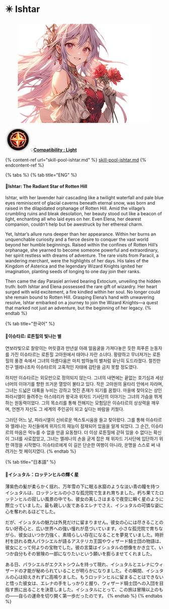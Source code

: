 # ✴️ Ishtar

<figure><img src="../../../../.gitbook/assets/Hero_Isutar002.png" alt=""><figcaption></figcaption></figure>

![](../../../../.gitbook/assets/KakaoTalk_20250708_141747757.png)💡[**Compatibility : L**](../../stats/elemental-bonus-damage.md)[**ight**](../../stats/elemental-bonus-damage.md)

{% content-ref url="skill-pool-ishtar.md" %}
[skill-pool-ishtar.md](skill-pool-ishtar.md)
{% endcontent-ref %}

{% tabs %}
{% tab title="ENG" %}
#### 📒Ishtar: The Radiant Star of Rotten Hill

Ishtar, with her lavender hair cascading like a twilight waterfall and pale blue eyes reminiscent of glacial caverns beneath eternal snow, was born and raised in the dilapidated orphanage of Rotten Hill. Amid the village’s crumbling ruins and bleak desolation, her beauty stood out like a beacon of light, enchanting all who laid eyes on her. Even Elena, her dearest companion, couldn’t help but be awestruck by her ethereal charm.

Yet, Ishtar’s allure runs deeper than her appearance. Within her burns an unquenchable curiosity and a fierce desire to conquer the vast world beyond her humble beginnings. Raised within the confines of Rotten Hill’s orphanage, she yearned to become someone powerful and extraordinary, her spirit restless with dreams of adventure. The rare visits from Paracil, a wandering merchant, were the highlights of her days. His tales of the Kingdom of Asterica and the legendary Wizard Knights ignited her imagination, planting seeds of longing to one day join their ranks.

Then came the day Parasiel arrived bearing Extocium, unveiling the hidden truth: both Ishtar and Elena possessed the rare gift of wizardry. Her heart surged with wild excitement, a fire kindled within her soul. No longer could she remain bound to Rotten Hill. Grasping Elena’s hand with unwavering resolve, Ishtar embarked on a journey to join the Wizard Knights—a quest that marked not just an adventure, but the beginning of her legacy.
{% endtab %}

{% tab title="한국어" %}
#### 📒이슈타르: 로튼힐의 빛나는 별

연보라빛으로 찰랑이는 머릿결과 만년설 아래 얼음굴을 가져다놓은 듯한 희푸른 눈동자를 가진 이슈타르는 로튼힐 고아원에서 태어나 자란 소녀다. 황량하고 무너져가는 로튼힐의 풍경 속에서 그녀의 아름다움은 마치 밤하늘의 별처럼 유난히 도드라졌다. 절친한 친구 엘레나조차 이슈타르의 고혹적인 자태에 감탄을 금치 못할 정도였다.

하지만 이슈타르는 외모만으로 정의되지 않는다. 그녀의 내면에는 끝없는 호기심과 세상 너머의 이야기를 향한 뜨거운 열망이 불타고 있다. 작은 고아원의 울타리 안에서 자라며, 그녀는 드넓은 대륙을 누비는 강하고 멋진 존재가 되기를 꿈꿨다. 마을에 찾아오는 상인 파라시엘이 들려주는 아스테리카 왕국과 위자드 기사단의 이야기는 그녀의 가슴을 뛰게 하는 원동력이었다. 그의 목소리를 통해 전해지는 모험담은 이슈타르의 상상력을 깨우며, 언젠가 자신도 그 세계의 주인공이 되고 싶다는 바람을 키웠다.

그러던 어느 날, 파라시엘이 신비로운 엑스토시움을 들고 찾아왔다. 그를 통해 이슈타르와 엘레나는 자신들에게 위자드의 재능이 잠재되어 있음을 알게 되었다. 그 순간, 이슈타르의 마음은 억누를 수 없을 만큼 요동쳤다. 더 이상 로튼힐에 갇혀 있을 수 없다는 확신이 그녀를 사로잡았고, 그녀는 엘레나의 손을 굳게 잡은 채 위자드 기사단에 입단하기 위한 여정을 시작했다. 이슈타르에게 이 길은 단순한 여행이 아니라, 운명을 스스로 써 내려가는 첫 페이지였다.
{% endtab %}

{% tab title="日本語" %}
#### 📒イシュタル：ロッテンヒルの輝く星

薄紫色の髪が柔らかく揺れ、万年雪の下に眠る氷窟のような淡い青の瞳を持つイシュタルは、ロッテンヒルの小さな孤児院で生まれ育ちました。朽ち果てたロッテンヒルの寂しい風景の中でも、彼女の美しさはまるで夜空に瞬く星のように際立っていました。最も親しい友であるエレナでさえ、イシュタルの可憐な姿に心を奪われるほどでした。

だが、イシュタルの魅力は外見だけに留まりません。彼女の心には尽きることのない好奇心と、広い世界への強い憧れが息づいています。小さな孤児院で育ちながら、彼女はいつか力強く、素晴らしい存在になることを夢見ていました。時折村を訪れる商人パラシエルが語るアステリカ王国やウィザード騎士団の物語は、彼女にとって何よりの宝物でした。彼の言葉はイシュタルの想像をかき立て、いつか自分もその冒険の一部になりたいという願いを膨らませてくれました。

ある日、パラシエルがエクストシウムを持って現れ、イシュタルとエレナにウィザードの才能が秘められていることが明らかになりました。その瞬間、イシュタルの心は抑えきれずに高鳴りました。もうロッテンヒルに留まることはできないと悟った彼女は、エレナの手をしっかりと握り、ウィザード騎士団への入団を目指す旅に出ることを決意しました。イシュタルにとって、この旅は冒険以上のもの――自らの運命を切り開く第一歩だったのです。
{% endtab %}
{% endtabs %}

